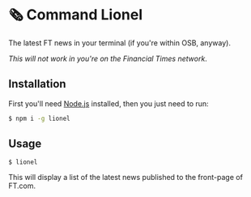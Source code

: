 # 🗞 Command Lionel

The latest FT news in your terminal (if you're within OSB, anyway).

_This will not work in you're on the Financial Times network_.

## Installation

First you'll need [Node.js](https://nodejs.org/en/) installed, then you just need to run:

```sh
$ npm i -g lionel
```

## Usage

```
$ lionel
```

This will display a list of the latest news published to the front-page of FT.com.
